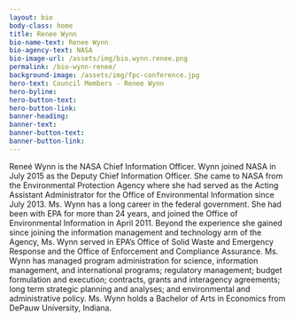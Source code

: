 ```yaml
---
layout: bio
body-class: home
title: Renee Wynn
bio-name-text: Renee Wynn
bio-agency-text: NASA
bio-image-url: /assets/img/bio.wynn.renee.png
permalink: /bio-wynn-renee/
background-image: /assets/img/fpc-conference.jpg
hero-text: Council Members - Renee Wynn 
hero-byline:
hero-button-text: 
hero-button-link: 
banner-heading: 
banner-text: 
banner-button-text: 
banner-button-link: 
---
```

Reneé Wynn is the NASA Chief Information Officer. Wynn joined NASA in July 
2015 as the Deputy Chief Information Officer. She came to NASA from the 
Environmental Protection Agency where she had served as the Acting Assistant 
Administrator for the Office of Environmental Information since July 2013. Ms. 
Wynn has a long career in the federal government. She had been with EPA for more 
than 24 years, and joined the Office of Environmental Information in April 2011. 
Beyond the experience she gained since joining the information management and 
technology arm of the Agency, Ms. Wynn served in EPA’s Office of Solid Waste and 
Emergency Response and the Office of Enforcement and Compliance Assurance. Ms. 
Wynn has managed program administration for science, information management, and 
international programs; regulatory management; budget formulation and execution; 
contracts, grants and interagency agreements; long term strategic planning and 
analyses; and environmental and administrative policy. Ms. Wynn holds a Bachelor 
of Arts in Economics from DePauw University, Indiana.

